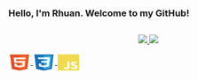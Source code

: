 ### Hello, I'm Rhuan. Welcome to my GitHub!

##

<div align="center">
  <a href="https://github.com/rhuanvk">
  <img height="180em" src="https://github-readme-stats.vercel.app/api?username=rhuanvk&show_icons=true&theme=dracula&include_all_commits=true&count_private=true"/>
  <img height="180em" src="https://github-readme-stats.vercel.app/api/top-langs/?username=rhuanvk&layout=compact&langs_count=7&theme=dracula"/>
</div>
<div style="display: inline_block"><br>
  <img align="center" alt="Rh-HTML" height="30" width="40" src="https://raw.githubusercontent.com/devicons/devicon/master/icons/html5/html5-original.svg">
  <img align="center" alt="Rh-CSS" height="30" width="40" src="https://raw.githubusercontent.com/devicons/devicon/master/icons/css3/css3-original.svg">
  <img align="center" alt="Rh-Js" height="30" width="40" src="https://raw.githubusercontent.com/devicons/devicon/master/icons/javascript/javascript-plain.svg">
</div>

##
